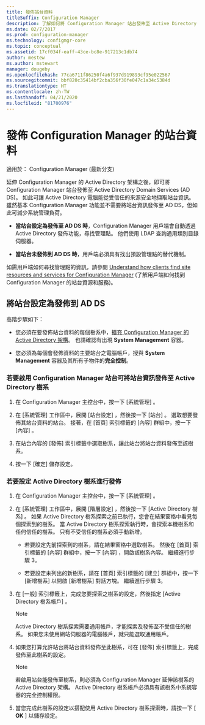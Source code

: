 ```yaml
---
title: 發佈站台資料
titleSuffix: Configuration Manager
description: 了解如何將 Configuration Manager 站台發佈至 Active Directory Domain Services。
ms.date: 02/7/2017
ms.prod: configuration-manager
ms.technology: configmgr-core
ms.topic: conceptual
ms.assetid: 17cf034f-eaff-43ce-bc8e-917213c1db74
author: mestew
ms.author: mstewart
manager: dougeby
ms.openlocfilehash: 77ca6711f86250f4a6f937d919893cf95e022567
ms.sourcegitcommit: bbf820c35414bf2cba356f30fe047c1a34c5384d
ms.translationtype: HT
ms.contentlocale: zh-TW
ms.lasthandoff: 04/21/2020
ms.locfileid: "81700976"
---
```

# <a name="publish-site-data-for-configuration-manager"></a>發佈 Configuration Manager 的站台資料

適用於：  Configuration Manager (最新分支)

延伸 Configuration Manager 的 Active Directory 架構之後，即可將 Configuration Manager 站台發佈至 Active Directory Domain Services (AD DS)。 如此可讓 Active Directory 電腦能從受信任的來源安全地擷取站台資訊。 雖然基本 Configuration Manager 功能並不需要將站台資訊發佈至 AD DS，但如此可減少系統管理負荷。  

-   **當站台設定為發佈至 AD DS 時**，Configuration Manager 用戶端會自動透過 Active Directory 發佈功能，尋找管理點。 他們使用 LDAP 查詢通用類別目錄伺服器。  

-   **當站台未發佈到 AD DS 時**，用戶端必須具有找出預設管理點的替代機制。  

如需用戶端如何尋找管理點的資訊，請參閱 [Understand how clients find site resources and services for Configuration Manager](../../../../core/plan-design/hierarchy/understand-how-clients-find-site-resources-and-services.md) (了解用戶端如何找到 Configuration Manager 的站台資源和服務)。  

## <a name="configure-sites-to-publish-to-ad-ds"></a>將站台設定為發佈到 AD DS  
 高階步驟如下：  

-   您必須在要發佈站台資料的每個樹系中，[擴充 Configuration Manager 的 Active Directory 架構](../../../../core/plan-design/network/extend-the-active-directory-schema.md)。 也請確認有出現 **System Management** 容器。  

-   您必須為每個會發佈資料的主要站台之電腦帳戶，授與 **System Management** 容器及其所有子物件的**完全控制**。  

### <a name="to-enable-a-configuration-manager-site-to-publish-site-information-to-active-directory-forest"></a>若要啟用 Configuration Manager 站台可將站台資訊發佈至 Active Directory 樹系

1.  在 Configuration Manager 主控台中，按一下 [系統管理]  。  

2.  在 [系統管理]  工作區中，展開 [站台設定]  ，然後按一下 [站台]  。 選取想要發佈其站台資料的站台。 接著，在 [首頁]  索引標籤的 [內容]  群組中，按一下 [內容]  。  

3.  在站台內容的 [發佈]  索引標籤中選取樹系，讓此站台將站台資料發佈至該樹系。  

4.  按一下 [確定]  儲存設定。  

### <a name="to-set-up-active-directory-forests-for-publishing"></a>若要設定 Active Directory 樹系進行發佈  

1.  在 Configuration Manager 主控台中，按一下 [系統管理]  。  

2.  在 [系統管理]  工作區中，展開 [階層設定]  ，然後按一下 [Active Directory 樹系]  。 如果 Active Directory 樹系探索之前已執行，您會在結果窗格中看見每個探索到的樹系。 當 Active Directory 樹系探索執行時，會探索本機樹系和任何信任的樹系。 只有不受信任的樹系必須手動新增。  

    -   若要設定先前探索到的樹系，請在結果窗格中選取樹系。 然後在 [首頁]  索引標籤的 [內容]  群組中，按一下 [內容]  ，開啟該樹系內容。 繼續進行步驟 3。  

    -   若要設定未列出的新樹系，請在 [首頁]  索引標籤的 [建立]  群組中，按一下 [新增樹系]  以開啟 [新增樹系]  對話方塊。 繼續進行步驟 3。  

3.  在 [一般]  索引標籤上，完成您要探索之樹系的設定，然後指定 [Active Directory 樹系帳戶]  。  

    > [!NOTE]  
    >  Active Directory 樹系探索需要通用帳戶，才能探索及發佈至不受信任的樹系。 如果您未使用網站伺服器的電腦帳戶，就只能選取通用帳戶。  

4.  如果您打算允許站台將站台資料發佈至此樹系，可在 [發佈]  索引標籤上，完成發佈至此樹系的設定。  

    > [!NOTE]  
    >  若啟用站台能發佈至樹系，則必須為 Configuration Manager 延伸該樹系的 Active Directory 架構。 Active Directory 樹系帳戶必須具有該樹系中系統容器的完全控制權限。  

5.  當您完成此樹系的設定以搭配使用 Active Directory 樹系探索時，請按一下 [ **OK** ] 以儲存設定。  
